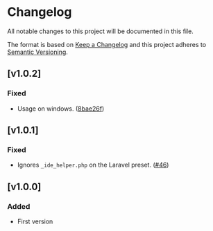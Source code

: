 # Changelog
All notable changes to this project will be documented in this file.

The format is based on [Keep a Changelog](http://keepachangelog.com/)
and this project adheres to [Semantic Versioning](http://semver.org/).

## [v1.0.2]
### Fixed
- Usage on windows. ([8bae26f](https://github.com/nunomaduro/phpinsights/commit/8bae26f096f6f9e39e3dc2e6c03ec4acb4e3f802))

## [v1.0.1]
### Fixed
- Ignores `_ide_helper.php` on the Laravel preset. ([#46](https://github.com/nunomaduro/phpinsights/pull/46))

## [v1.0.0]
### Added
- First version
